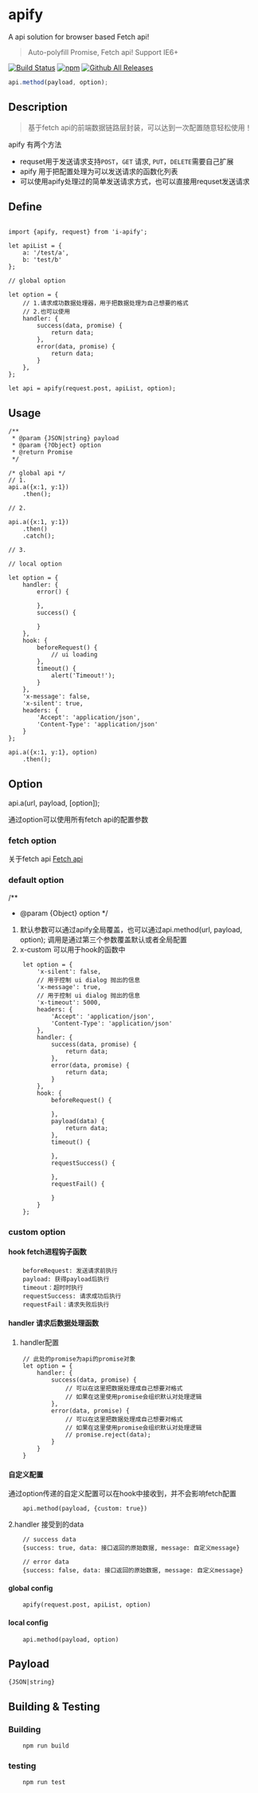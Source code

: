 # apify
A api solution for browser based Fetch api!

> Auto-polyfill Promise, Fetch api! Support IE6+

[![Build Status](https://www.travis-ci.org/Neverland/apify.svg)](https://www.travis-ci.org/Neverland/apify)
[![npm](https://img.shields.io/npm/v/i-apify.svg)](https://www.npmjs.com/package/i-apify)
[![Github All Releases](https://img.shields.io/npm/dm/i-apify.svg)](https://www.npmjs.com/package/i-apify)

```javascript
api.method(payload, option);
```
## Description
>  基于fetch api的前端数据链路层封装，可以达到一次配置随意轻松使用！

apify 有两个方法
   - requset用于发送请求支持`POST`，`GET` 请求, `PUT`，`DELETE`需要自己扩展
   - apify 用于把配置处理为可以发送请求的函数化列表
   - 可以使用apify处理过的简单发送请求方式，也可以直接用requset发送请求

## Define

```ecmascript 6

import {apify, request} from 'i-apify';

let apiList = {
    a: '/test/a',
    b: 'test/b'
};

// global option

let option = {
    // 1.请求成功数据处理器，用于把数据处理为自己想要的格式
    // 2.也可以使用
    handler: {
        success(data, promise) {
            return data;
        },
        error(data, promise) {
            return data;
        }
    },
};

let api = apify(request.post, apiList, option);

```

## Usage

```ecmascript 6
/**
 * @param {JSON|string} payload
 * @param {?Object} option
 * @return Promise
 */

/* global api */
// 1.
api.a({x:1, y:1})
    .then();

// 2.

api.a({x:1, y:1})
    .then()
    .catch();

// 3.

// local option

let option = {
    handler: {
        error() {
            
        },
        success() {
            
        }
    },
    hook: {
        beforeRequest() {
            // ui loading
        },
        timeout() {
            alert('Timeout!');
        }
    },
    'x-message': false,
    'x-silent': true,
    headers: {
        'Accept': 'application/json',
        'Content-Type': 'application/json'
    }
};

api.a({x:1, y:1}, option)
    .then();
```

## Option

api.a(url, payload, [option]);

通过option可以使用所有fetch api的配置参数

### fetch option

关于fetch api
[Fetch api](https://developer.mozilla.org/en-US/docs/Web/API/Fetch_API)

### default option

/**
 *  @param {Object} option
 */

1. 默认参数可以通过apify全局覆盖，也可以通过api.method(url, payload, option); 调用是通过第三个参数覆盖默认或者全局配置
2. x-custom 可以用于hook的函数中

```ecmascript 6
    let option = {
        'x-silent': false,
        // 用于控制 ui dialog 抛出的信息
        'x-message': true,
        // 用于控制 ui dialog 抛出的信息
        'x-timeout': 5000,
        headers: {
            'Accept': 'application/json',
            'Content-Type': 'application/json'
        },
        handler: {
            success(data, promise) {
                return data;
            },
            error(data, promise) {
                return data;
            }
        },
        hook: {
            beforeRequest() {
            
            },
            payload(data) {
                return data;
            },
            timeout() {
        
            },
            requestSuccess() {
        
            },
            requestFail() {
        
            }
        }
    };
```

### custom option

#### hook fetch进程钩子函数

```
    beforeRequest: 发送请求前执行
    payload: 获得payload后执行
    timeout：超时时执行
    requestSuccess: 请求成功后执行
    requestFail：请求失败后执行
```
#### handler 请求后数据处理函数
1. handler配置
```ecmascript 6
    // 此处的promise为api的promise对象
    let option = {
        handler: {
            success(data, promise) {
                // 可以在这里把数据处理成自己想要对格式
                // 如果在这里使用promise会组织默认对处理逻辑
            },
            error(data, promise) {
                // 可以在这里把数据处理成自己想要对格式
                // 如果在这里使用promise会组织默认对处理逻辑
                // promise.reject(data);
            }
        }
    }
```
#### 自定义配置
通过option传递的自定义配置可以在hook中接收到，并不会影响fetch配置
```ecmascript 6
    api.method(payload, {custom: true})
```

2.handler 接受到的data

```
    // success data
    {success: true, data: 接口返回的原始数据, message: 自定义message}
    
    // error data
    {success: false, data: 接口返回的原始数据, message: 自定义message}
```
#### global config

```ecmascript 6
    apify(request.post, apiList, option)
```

#### local config

```ecmascript 6
    api.method(payload, option)
```

## Payload
```
{JSON|string}
```

## Building & Testing

### Building
```
    npm run build
```
### testing
```
    npm run test
```
